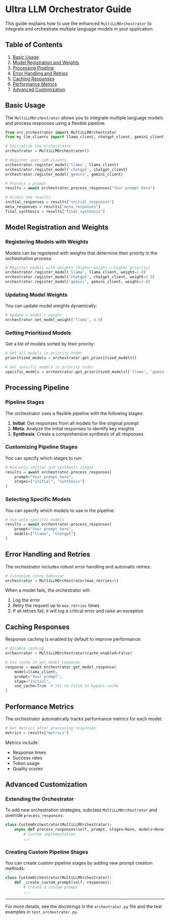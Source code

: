 # Ultra LLM Orchestrator Guide

This guide explains how to use the enhanced `MultiLLMOrchestrator` to integrate and orchestrate multiple language models in your application.

## Table of Contents

1. [Basic Usage](#basic-usage)
2. [Model Registration and Weights](#model-registration-and-weights)
3. [Processing Pipeline](#processing-pipeline)
4. [Error Handling and Retries](#error-handling-and-retries)
5. [Caching Responses](#caching-responses)
6. [Performance Metrics](#performance-metrics)
7. [Advanced Customization](#advanced-customization)

## Basic Usage

The `MultiLLMOrchestrator` allows you to integrate multiple language models and process responses using a flexible pipeline.

```python
from src.orchestrator import MultiLLMOrchestrator
from my_llm_clients import llama_client, chatgpt_client, gemini_client

# Initialize the orchestrator
orchestrator = MultiLLMOrchestrator()

# Register your LLM clients
orchestrator.register_model('llama', llama_client)
orchestrator.register_model('chatgpt', chatgpt_client)
orchestrator.register_model('gemini', gemini_client)

# Process a prompt
results = await orchestrator.process_responses("Your prompt here")

# Access the results
initial_responses = results["initial_responses"]
meta_responses = results["meta_responses"]
final_synthesis = results["final_synthesis"]
```

## Model Registration and Weights

### Registering Models with Weights

Models can be registered with weights that determine their priority in the orchestration process:

```python
# Register models with weights (higher weight = higher priority)
orchestrator.register_model('llama', llama_client, weight=1.0)
orchestrator.register_model('chatgpt', chatgpt_client, weight=3.0)
orchestrator.register_model('gemini', gemini_client, weight=2.0)
```

### Updating Model Weights

You can update model weights dynamically:

```python
# Update a model's weight
orchestrator.set_model_weight('llama', 4.0)
```

### Getting Prioritized Models

Get a list of models sorted by their priority:

```python
# Get all models in priority order
prioritized_models = orchestrator.get_prioritized_models()

# Get specific models in priority order
specific_models = orchestrator.get_prioritized_models(['llama', 'gemini'])
```

## Processing Pipeline

### Pipeline Stages

The orchestrator uses a flexible pipeline with the following stages:

1. **Initial**: Get responses from all models for the original prompt
2. **Meta**: Analyze the initial responses to identify key insights
3. **Synthesis**: Create a comprehensive synthesis of all responses

### Customizing Pipeline Stages

You can specify which stages to run:

```python
# Run only initial and synthesis stages
results = await orchestrator.process_responses(
    prompt="Your prompt here",
    stages=["initial", "synthesis"]
)
```

### Selecting Specific Models

You can specify which models to use in the pipeline:

```python
# Use only specific models
results = await orchestrator.process_responses(
    prompt="Your prompt here",
    models=["llama", "chatgpt"]
)
```

## Error Handling and Retries

The orchestrator includes robust error handling and automatic retries:

```python
# Customize retry behavior
orchestrator = MultiLLMOrchestrator(max_retries=5)
```

When a model fails, the orchestrator will:

1. Log the error
2. Retry the request up to `max_retries` times
3. If all retries fail, it will log a critical error and raise an exception

## Caching Responses

Response caching is enabled by default to improve performance:

```python
# Disable caching
orchestrator = MultiLLMOrchestrator(cache_enabled=False)

# Use cache in get_model_response
response = await orchestrator.get_model_response(
    model=llama_client,
    prompt="Your prompt",
    stage="initial",
    use_cache=True  # Set to False to bypass cache
)
```

## Performance Metrics

The orchestrator automatically tracks performance metrics for each model:

```python
# Get metrics after processing responses
metrics = results["metrics"]
```

Metrics include:

- Response times
- Success rates
- Token usage
- Quality scores

## Advanced Customization

### Extending the Orchestrator

To add new orchestration strategies, subclass `MultiLLMOrchestrator` and override `process_responses`:

```python
class CustomOrchestrator(MultiLLMOrchestrator):
    async def process_responses(self, prompt, stages=None, models=None):
        # Custom implementation
        ...
```

### Creating Custom Pipeline Stages

You can create custom pipeline stages by adding new prompt creation methods:

```python
class CustomOrchestrator(MultiLLMOrchestrator):
    def _create_custom_prompt(self, responses):
        # Create a custom prompt
        ...
```

---

For more details, see the docstrings in the `orchestrator.py` file and the test examples in `test_orchestrator.py`.
